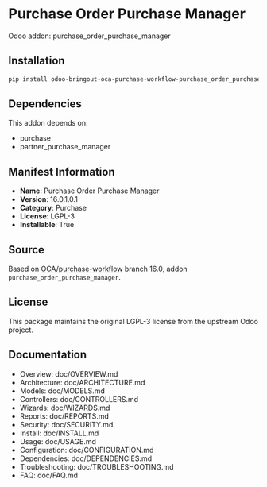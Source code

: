# Purchase Order Purchase Manager

Odoo addon: purchase_order_purchase_manager

## Installation

```bash
pip install odoo-bringout-oca-purchase-workflow-purchase_order_purchase_manager
```

## Dependencies

This addon depends on:
- purchase
- partner_purchase_manager

## Manifest Information

- **Name**: Purchase Order Purchase Manager
- **Version**: 16.0.1.0.1
- **Category**: Purchase
- **License**: LGPL-3
- **Installable**: True

## Source

Based on [OCA/purchase-workflow](https://github.com/OCA/purchase-workflow) branch 16.0, addon `purchase_order_purchase_manager`.

## License

This package maintains the original LGPL-3 license from the upstream Odoo project.

## Documentation

- Overview: doc/OVERVIEW.md
- Architecture: doc/ARCHITECTURE.md
- Models: doc/MODELS.md
- Controllers: doc/CONTROLLERS.md
- Wizards: doc/WIZARDS.md
- Reports: doc/REPORTS.md
- Security: doc/SECURITY.md
- Install: doc/INSTALL.md
- Usage: doc/USAGE.md
- Configuration: doc/CONFIGURATION.md
- Dependencies: doc/DEPENDENCIES.md
- Troubleshooting: doc/TROUBLESHOOTING.md
- FAQ: doc/FAQ.md

